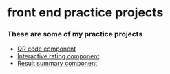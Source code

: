 # front end practice projects

### These are some of my practice projects

- [QR code component](https://shivanshut105.github.io/front-end-practice-projects/qr-code-component-main/)
- [Interactive rating component](https://shivanshut105.github.io/front-end-practice-projects/interactive-rating-component-main/)
- [Result summary component](https://shivanshut105.github.io/front-end-practice-projects/interactive-rating-component-main/results-summary-component-main/)

